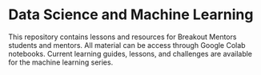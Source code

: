 # Data Science and Machine Learning
This repository contains lessons and resources for Breakout Mentors students and
mentors. All material can be access through Google Colab notebooks. Current
learning guides, lessons, and challenges are available for the machine learning
series.   
